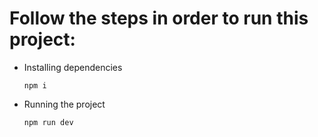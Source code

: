# Follow the steps in order to run this project:

- Installing dependencies

  ```
  npm i
  ```

- Running the project
  ```
  npm run dev
  ```
